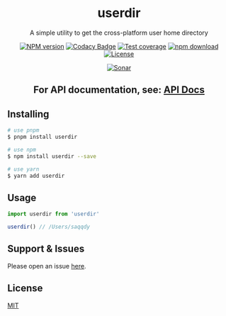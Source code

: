 <div style="text-align: center;" align="center">

# userdir

A simple utility to get the cross-platform user home directory

[![NPM version][npm-image]][npm-url]
[![Codacy Badge][codacy-image]][codacy-url]
[![Test coverage][codecov-image]][codecov-url]
[![npm download][download-image]][download-url]
[![License][license-image]][license-url]

[![Sonar][sonar-image]][sonar-url]

</div>

<div style="text-align: center; margin-bottom: 20px;" align="center">

## **For API documentation, see: [API Docs](./docs/modules.md)**

</div>

## Installing

```bash
# use pnpm
$ pnpm install userdir

# use npm
$ npm install userdir --save

# use yarn
$ yarn add userdir
```

## Usage

```js
import userdir from 'userdir'

userdir() // /Users/saqqdy
```

## Support & Issues

Please open an issue [here](https://github.com/saqqdy/userdir/issues).

## License

[MIT](LICENSE)

[npm-image]: https://img.shields.io/npm/v/userdir.svg?style=flat-square
[npm-url]: https://npmjs.org/package/userdir
[codacy-image]: https://app.codacy.com/project/badge/Grade/f70d4880e4ad4f40aa970eb9ee9d0696
[codacy-url]: https://www.codacy.com/gh/saqqdy/userdir/dashboard?utm_source=github.com&utm_medium=referral&utm_content=saqqdy/userdir&utm_campaign=Badge_Grade
[codecov-image]: https://img.shields.io/codecov/c/github/saqqdy/userdir.svg?style=flat-square
[codecov-url]: https://codecov.io/github/saqqdy/userdir?branch=master
[download-image]: https://img.shields.io/npm/dm/userdir.svg?style=flat-square
[download-url]: https://npmjs.org/package/userdir
[license-image]: https://img.shields.io/badge/License-MIT-blue.svg
[license-url]: LICENSE
[sonar-image]: https://sonarcloud.io/api/project_badges/quality_gate?project=saqqdy_userdir
[sonar-url]: https://sonarcloud.io/dashboard?id=saqqdy_userdir
